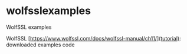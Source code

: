 # wolfsslexamples
WolfSSL examples

WolfSSL [https://www.wolfssl.com/docs/wolfssl-manual/ch11/](tutorial): downloaded examples code

